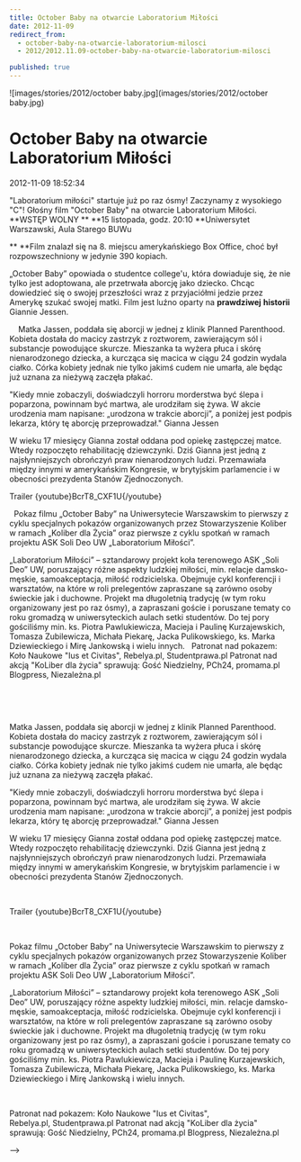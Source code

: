 ```yaml
---
title: October Baby na otwarcie Laboratorium Miłości
date: 2012-11-09
redirect_from: 
  - october-baby-na-otwarcie-laboratorium-milosci
  - 2012/2012.11.09-october-baby-na-otwarcie-laboratorium-milosci

published: true
---
```



![images/stories/2012/october baby.jpg](images/stories/2012/october baby.jpg)

# October Baby na otwarcie Laboratorium Miłości

<time>2012-11-09 18:52:34</time>



"Laboratorium miłości" startuje już po raz ósmy! Zaczynamy z wysokiego "C"! Głośny film "October Baby" na otwarcie Laboratorium Miłości. **WSTĘP WOLNY
**
**15 listopada, godz. 20:10
**Uniwersytet Warszawski, Aula Starego BUWu

**&nbsp;**Film znalazł się na 8. miejscu amerykańskiego Box Office, choć był rozpowszechniony w jedynie 390 kopiach.

„October Baby” opowiada o studentce college'u, która dowiaduje się, że nie tylko jest adoptowana, ale przetrwała aborcję jako dziecko. Chcąc dowiedzieć się o swojej przeszłości wraz z przyjaciółmi jedzie przez Amerykę szukać swojej matki. Film jest luźno oparty na **prawdziwej** **historii** Giannie Jessen.
 

<!--{{intro-break}}-->

 
 
Matka Jassen, poddała się aborcji w jednej z klinik Planned Parenthood. Kobieta dostała do macicy zastrzyk z roztworem, zawierającym sól i substancje powodujące skurcze. Mieszanka ta wyżera płuca i skórę nienarodzonego dziecka, a kurcząca się macica w ciągu 24 godzin wydala ciałko. Córka kobiety jednak nie tylko jakimś cudem nie umarła, ale będąc już uznana za nieżywą zaczęła płakać.

 "Kiedy mnie zobaczyli, doświadczyli horroru morderstwa być ślepa i poparzona, powinnam być martwa, ale urodziłam się żywa. W akcie urodzenia mam napisane: „urodzona w trakcie aborcji”, a poniżej jest podpis lekarza, który tę aborcję przeprowadzał." Gianna Jessen

W wieku 17 miesięcy Gianna został oddana pod opiekę zastępczej matce. Wtedy rozpoczęto rehabilitację dziewczynki. Dziś Gianna jest jedną z najsłynniejszych obrończyń praw nienarodzonych ludzi. Przemawiała między innymi w amerykańskim Kongresie, w brytyjskim parlamencie i w obecności prezydenta Stanów 
Zjednoczonych.
 

Trailer
{youtube}BcrT8_CXF1U{/youtube}

 
Pokaz filmu „October Baby” na Uniwersytecie Warszawskim to pierwszy z cyklu specjalnych pokazów organizowanych przez Stowarzyszenie Koliber w ramach „Koliber dla Życia” oraz pierwsze z cyklu spotkań w ramach projektu ASK Soli Deo UW „Laboratorium Miłości”. 

 „Laboratorium Miłości” – sztandarowy projekt koła terenowego ASK „Soli Deo” UW, poruszający różne aspekty ludzkiej miłości, min. relacje damsko-męskie, samoakceptacja, miłość rodzicielska. Obejmuje cykl konferencji i warsztatów, na które w roli prelegentów zapraszane są zarówno osoby świeckie jak i duchowne. Projekt ma długoletnią tradycję (w tym roku organizowany jest po raz ósmy), a zapraszani goście i poruszane tematy co roku gromadzą w uniwersyteckich aulach setki studentów. Do tej pory gościliśmy min. ks. Piotra Pawlukiewicza, Macieja i Paulinę Kurzajewskich, Tomasza Zubilewicza, Michała Piekarę, Jacka Pulikowskiego, ks. Marka Dziewieckiego i Mirę Jankowską i wielu innych.
 
 Patronat nad pokazem: Koło Naukowe "Ius et Civitas", Rebelya.pl,&nbsp;Studentprawa.pl
 Patronat nad akcją "KoLiber dla życia" sprawują: Gość Niedzielny, PCh24, promama.pl Blogpress, Niezależna.pl


<!--CONTENT FROM OLD SERVER (jos before 2013): 

"Laboratorium miłości" startuje już po raz ósmy! Zaczynamy z wysokiego "C"! Głośny film "October Baby" na otwarcie Laboratorium Miłości. **WSTĘP WOLNY
**


**15 listopada, godz. 20:10
**Uniwersytet Warszawski, Aula Starego BUWu

**&nbsp;**Film znalazł się na 8. miejscu amerykańskiego Box Office, choć był rozpowszechniony w jedynie 390 kopiach.

„October Baby” opowiada o studentce college'u, która dowiaduje się, że nie tylko jest adoptowana, ale przetrwała aborcję jako dziecko. Chcąc dowiedzieć się o swojej przeszłości wraz z przyjaciółmi jedzie przez Amerykę szukać swojej matki. Film jest luźno oparty na **prawdziwej** **historii** Giannie Jessen.


 


<!--{{intro-break}}-->


 


 


Matka Jassen, poddała się aborcji w jednej z klinik Planned Parenthood. Kobieta dostała do macicy zastrzyk z roztworem, zawierającym sól i substancje powodujące skurcze. Mieszanka ta wyżera płuca i skórę nienarodzonego dziecka, a kurcząca się macica w ciągu 24 godzin wydala ciałko. Córka kobiety jednak nie tylko jakimś cudem nie umarła, ale będąc już uznana za nieżywą zaczęła płakać.

 "Kiedy mnie zobaczyli, doświadczyli horroru morderstwa być ślepa i poparzona, powinnam być martwa, ale urodziłam się żywa. W akcie urodzenia mam napisane: „urodzona w trakcie aborcji”, a poniżej jest podpis lekarza, który tę aborcję przeprowadzał." Gianna Jessen

W wieku 17 miesięcy Gianna został oddana pod opiekę zastępczej matce. Wtedy rozpoczęto rehabilitację dziewczynki. Dziś Gianna jest jedną z najsłynniejszych obrończyń praw nienarodzonych ludzi. Przemawiała między innymi w amerykańskim Kongresie, w brytyjskim parlamencie i w obecności prezydenta Stanów Zjednoczonych.


 

Trailer
{youtube}BcrT8_CXF1U{/youtube}



 


Pokaz filmu „October Baby” na Uniwersytecie Warszawskim to pierwszy z cyklu specjalnych pokazów organizowanych przez Stowarzyszenie Koliber w ramach „Koliber dla Życia” oraz pierwsze z cyklu spotkań w ramach projektu ASK Soli Deo UW „Laboratorium Miłości”. 

 „Laboratorium Miłości” – sztandarowy projekt koła terenowego ASK „Soli Deo” UW, poruszający różne aspekty ludzkiej miłości, min. relacje damsko-męskie, samoakceptacja, miłość rodzicielska. Obejmuje cykl konferencji i warsztatów, na które w roli prelegentów zapraszane są zarówno osoby świeckie jak i duchowne. Projekt ma długoletnią tradycję (w tym roku organizowany jest po raz ósmy), a zapraszani goście i poruszane tematy co roku gromadzą w uniwersyteckich aulach setki studentów. Do tej pory gościliśmy min. ks. Piotra Pawlukiewicza, Macieja i Paulinę Kurzajewskich, Tomasza Zubilewicza, Michała Piekarę, Jacka Pulikowskiego, ks. Marka Dziewieckiego i Mirę Jankowską i wielu innych.


 


 Patronat nad pokazem: Koło Naukowe "Ius et Civitas", Rebelya.pl,&nbsp;Studentprawa.pl
 Patronat nad akcją "KoLiber dla życia" sprawują: Gość Niedzielny, PCh24, promama.pl Blogpress, Niezależna.pl

-->

<!--{{json:{"created_date":"2012-11-09 18:52:34","publish_down":"0000-00-00 00:00:00","id":"1135"}}}-->